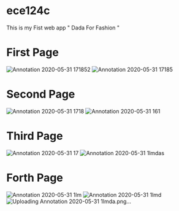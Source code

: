 # ece124c
 This is my Fist web app " Dada For Fashion "
 
 # First Page
 ![Annotation 2020-05-31 171852](https://github.com/demiana55samir/ece124c/assets/65955978/181b8115-4878-49a4-afed-08982b56ca10)
![Annotation 2020-05-31 17185](https://github.com/demiana55samir/ece124c/assets/65955978/bd235ddf-62a1-4bf4-bf89-d2fcbb4ac7b7)
# Second Page
![Annotation 2020-05-31 1718](https://github.com/demiana55samir/ece124c/assets/65955978/048d95f8-7b9f-4f16-ac61-fd4ad6a2447e)
![Annotation 2020-05-31 161](https://github.com/demiana55samir/ece124c/assets/65955978/70928953-643c-4124-8f86-699f7c55d66c)
# Third Page
![Annotation 2020-05-31 17](https://github.com/demiana55samir/ece124c/assets/65955978/0d52dbe8-174f-4495-b193-0f102a2ab58d)
![Annotation 2020-05-31 1lmdas](https://github.com/demiana55samir/ece124c/assets/65955978/d3195f89-02a7-488a-86c1-c6d9acbb90a7)
# Forth Page 
![Annotation 2020-05-31 1lm](https://github.com/demiana55samir/ece124c/assets/65955978/55fe3ade-ce73-49ec-adb5-54cb426599bf)
![Annotation 2020-05-31 1lmd](https://github.com/demiana55samir/ece124c/assets/65955978/4bd0a103-f0ec-4885-9d7d-f963ef3d0da4)
![Uploading Annotation 2020-05-31 1lmda.png…]()
